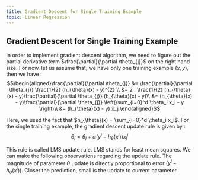```yaml
---
title: Gradient Descent for Single Training Example
topic: Linear Regression
---
```


## Gradient Descent for Single Training Example

In order to implement gradient descent algorithm, we need to figure out the partial derivative term $\frac{\partial}{\partial \theta_{j}}$ on the right hand size. For now, let us assume that, we have only one training example $(x,y)$, then we have : $$\begin{aligned}\frac{\partial}{\partial \theta_{j}} &= \frac{\partial}{\partial \theta_{j}} \frac{1}{2} (h_{\theta}(x) - y)^{2} \\ &= 2 . \frac{1}{2} (h_{\theta}(x) - y)\frac{\partial}{\partial \theta_{j}} (h_{\theta}(x) - y)\\ &= (h_{\theta}(x) - y)\frac{\partial}{\partial \theta_{j}} \left(\sum_{i=0}^d \theta_i x_i - y \right)\\ &= (h_{\theta}(x) - y) x_j \end{aligned}$$

Here, we used the fact that $h_{\theta}(x) = \sum_{i=0}^d \theta_i x_i$. For the single training example, the gradient descent update rule is given by : $$\theta_{j} = \theta_{j} + \alpha (y^{i} - h_{\theta}(x^{i})) x_{j}^{i}$$

This rule is called LMS update rule. LMS stands for least mean squares. We can make the following observations regarding the update rule. The magnitude of parameter $\theta$ update is directly proportional to error $(y^{i} - h_{\theta}(x^{i}))$. Closer the prediction, small is the update to current parameter.
